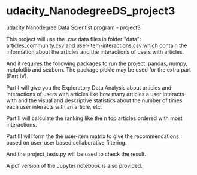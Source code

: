# udacity_NanodegreeDS_project3
udacity Nanodegree Data Scientist program -  project3

This project will use the .csv data files in folder "data": articles_community.csv and user-item-interactions.csv which contain the information about the articles and the interactions of users with articles.

And it requires the following packages to run the project: pandas, numpy, matplotlib and seaborn. The package pickle may be used for the extra part (Part IV).

Part I will give you the Exploratory Data Analysis about articles and interactions of users with articles like how many articles a user interacts with and the visual and descriptive statistics about the number of times each user interacts with an article, etc.

Part II will calculate the ranking like the n top articles ordered with most interactions.

Part III will form the the user-item matrix to give the recommendations based on user-user based collaborative filtering.

And the project_tests.py will be used to check the result.

A pdf version of the Jupyter notebook is also provided.
